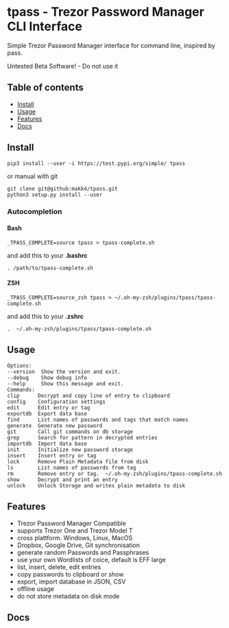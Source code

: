 # tpass - Trezor Password Manager CLI Interface

Simple Trezor Password Manager interface for command line, inspired by pass.

Untested Beta Software! - Do not use it

## Table of contents
* [Install](#Install)
* [Usage](#Usage)
* [Features](#Features)
* [Docs](#Docs)

## **Install**

```
pip3 install --user -i https://test.pypi.org/simple/ tpass
```
or manual with git
```
git clone git@github:makk4/tpass.git
python3 setup.py install --user
```
### **Autocompletion**
#### **Bash**
```
_TPASS_COMPLETE=source tpass > tpass-complete.sh
```
and add this to your **.bashrc**
```
. /path/to/tpass-complete.sh
```
#### **ZSH**
```
_TPASS_COMPLETE=source_zsh tpass > ~/.oh-my-zsh/plugins/tpass/tpass-complete.sh
```
and add this to your **.zshrc**
```
.  ~/.oh-my-zsh/plugins/tpass/tpass-complete.sh
```
## **Usage**
```
Options:
--version  Show the version and exit.
--debug    Show debug info
--help     Show this message and exit.
Commands:
clip      Decrypt and copy line of entry to clipboard
config    Configuration settings
edit      Edit entry or tag
exportdb  Export data base
find      List names of passwords and tags that match names
generate  Generate new password
git       Call git commands on db storage
grep      Search for pattern in decrypted entries
importdb  Import data base
init      Initialize new password storage
insert    Insert entry or tag
lock      Remove Plain Metadata file from disk
ls        List names of passwords from tag
rm        Remove entry or tag.  ~/.oh-my-zsh/plugins/tpass-complete.sh
show      Decrypt and print an entry
unlock    Unlock Storage and writes plain metadata to disk
```
## **Features**

- Trezor Password Manager Compatible
- supports Trezor One and Trezor Model T
- cross plattform. Windows, Linux, MacOS
- Dropbox, Google Drive, Git synchronisation
- generate random Passwords and Passphrases
- use your own Wordlists of coice, default is EFF large
- list, insert, delete, edit entries
- copy passwords to clipboard or show
- export, import database in JSON, CSV
- offline usage
- do not store metadata on disk mode

## **Docs**